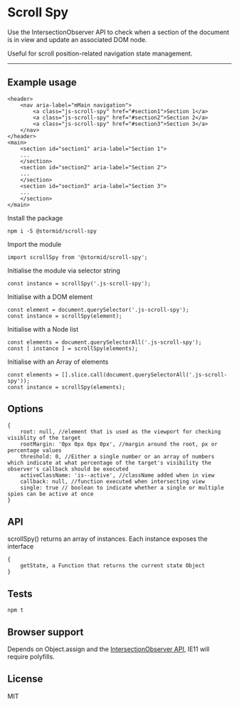 # Scroll Spy

Use the IntersectionObserver API to check when a section of the document is in view and update an associated DOM node.

Useful for scroll position-related navigation state management.

---

## Example usage
```
<header>
    <nav aria-label="mMain navigation">
        <a class="js-scroll-spy" href="#section1">Section 1</a>
        <a class="js-scroll-spy" href="#section2">Section 2</a>
        <a class="js-scroll-spy" href="#section3">Section 3</a>
    </nav>
</header>
<main>
    <section id="section1" aria-label="Section 1">
    ...
    </section>
    <section id="section2" aria-label="Section 2">
    ...
    </section>
    <section id="section3" aria-label="Section 3">
    ...
    </section>
</main>
```

Install the package
```
npm i -S @stormid/scroll-spy
```

Import the module
```
import scrollSpy from '@stormid/scroll-spy';
```

Initialise the module via selector string
```
const instance = scrollSpy('.js-scroll-spy');
```

Initialise with a DOM element
```
const element = document.querySelector('.js-scroll-spy');
const instance = scrollSpy(element);
```

Initialise with a Node list
```
const elements = document.querySelectorAll('.js-scroll-spy');
const [ instance ] = scrollSpy(elements);
```

Initialise with an Array of elements
```
const elements = [].slice.call(document.querySelectorAll('.js-scroll-spy'));
const instance = scrollSpy(elements);
```

## Options
```
{
	root: null, //element that is used as the viewport for checking visiblity of the target
	rootMargin: '0px 0px 0px 0px', //margin around the root, px or percentage values
	threshold: 0, //Either a single number or an array of numbers which indicate at what percentage of the target's visibility the observer's callback should be executed
    activeClassName: 'is--active', //className added when in view
	callback: null, //function executed when intersecting view
	single: true // boolean to indicate whether a single or multiple spies can be active at once
}
```

## API

scrollSpy() returns an array of instances. Each instance exposes the interface
```
{
    getState, a Function that returns the current state Object
}
```

## Tests
```
npm t
```

## Browser support
Depends on Object.assign and the [IntersectionObserver API](https://caniuse.com/#feat=intersectionobserver), IE11 will require polyfills.

## License
MIT
